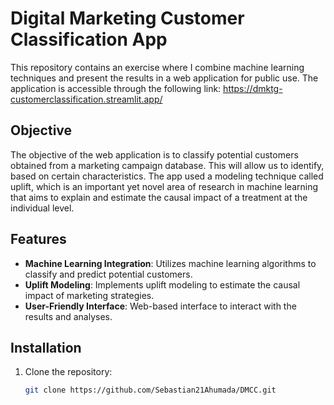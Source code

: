 # Digital Marketing Customer Classification App

This repository contains an exercise where I combine machine learning techniques and present the results in a web application for public use. The application is accessible through the following link: https://dmktg-customerclassification.streamlit.app/

## Objective

The objective of the web application is to classify potential customers obtained from a marketing campaign database. This will allow us to identify, based on certain characteristics. The app used a modeling technique called uplift, which is an important yet novel area of research in machine learning that aims to explain and estimate the causal impact of a treatment at the individual level.

## Features

- **Machine Learning Integration**: Utilizes machine learning algorithms to classify and predict potential customers.
- **Uplift Modeling**: Implements uplift modeling to estimate the causal impact of marketing strategies.
- **User-Friendly Interface**: Web-based interface to interact with the results and analyses.

## Installation

1. Clone the repository:
   ```sh
   git clone https://github.com/Sebastian21Ahumada/DMCC.git
